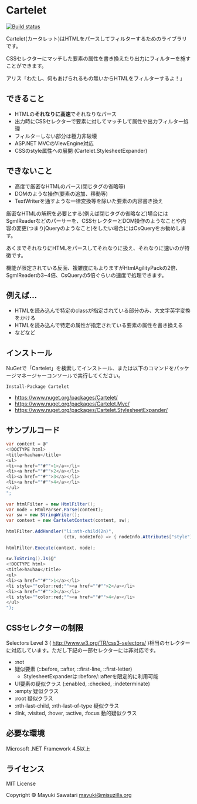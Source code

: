 Cartelet
========
[![Build status](https://ci.appveyor.com/api/projects/status/ngcm4pv7wxhors7l)](https://ci.appveyor.com/project/mayuki/cartelet)

Cartelet(カータレット)はHTMLをパースしてフィルターするためのライブラリです。

CSSセレクターにマッチした要素の属性を書き換えたり出力にフィルターを施すことができます。

アリス「わたし、何もあげられるもの無いからHTMLをフィルターするよ！」


できること
-------
- HTMLの**それなりに高速**でそれなりなパース
- 出力時にCSSセレクターで要素に対してマッチして属性や出力フィルター処理
- フィルターしない部分は極力非破壊
- ASP.NET MVCのViewEngine対応
- CSSのstyle属性への展開 (Cartelet.StylesheetExpander)


できないこと
--------
- 高度で厳密なHTMLのパース(閉じタグの省略等)
- DOMのような操作(要素の追加、移動等)
- TextWriterを通すような一律変換等を除いた要素の内容書き換え

厳密なHTMLの解釈を必要とする(例えば閉じタグの省略など)場合にはSgmlReaderなどのパーサーを、CSSセレクターとDOM操作のようなことや内容の変更(つまりjQueryのようなこと)をしたい場合にはCsQueryをお勧めします。

あくまでそれなりにHTMLをパースしてそれなりに扱え、それなりに速いのが特徴です。

機能が限定されている反面、複雑度にもよりますがHtmlAgilityPackの2倍、SgmlReaderの3~4倍、CsQueryの5倍ぐらいの速度で処理できます。

例えば…
-------------
- HTMLを読み込んで特定のclassが指定されている部分のみ、大文字英字変換をかける
- HTMLを読み込んで特定の属性が指定されている要素の属性を書き換える
- などなど


インストール
--------
NuGetで「Cartelet」を検索してインストール、または以下のコマンドをパッケージマネージャーコンソールで実行してください。

```
Install-Package Cartelet
```

- https://www.nuget.org/packages/Cartelet/
- https://www.nuget.org/packages/Cartelet.Mvc/
- https://www.nuget.org/packages/Cartelet.StylesheetExpander/

サンプルコード
---------
```cs
var content = @"
<!DOCTYPE html>
<title>hauhau</title>
<ul>
<li><a href=""#"">1</a></li>
<li><a href=""#"">2</a></li>
<li><a href=""#"">3</a></li>
<li><a href=""#"">4</a></li>
</ul>
";
    
var htmlFilter = new HtmlFilter();
var node = HtmlParser.Parse(content);
var sw = new StringWriter();
var context = new CarteletContext(content, sw);
    
htmlFilter.AddHandler("li:nth-child(2n)",
                      (ctx, nodeInfo) => { nodeInfo.Attributes["style"] = "color:red;"; return true; });
    
htmlFilter.Execute(context, node);
    
sw.ToString().Is(@"
<!DOCTYPE html>
<title>hauhau</title>
<ul>
<li><a href=""#"">1</a></li>
<li style=""color:red;""><a href=""#"">2</a></li>
<li><a href=""#"">3</a></li>
<li style=""color:red;""><a href=""#"">4</a></li>
</ul>
");
```

CSSセレクターの制限
------------------
Selectors Level 3 ( http://www.w3.org/TR/css3-selectors/ )相当のセレクターに対応しています。ただし下記の一部セレクターには非対応です。

- :not
- 疑似要素 (::before, ::after, ::first-line, ::first-letter)
    - StylesheetExpanderは::before/::afterを限定的に利用可能
- UI要素の疑似クラス (:enabled, :checked, :indeterminate)
- :empty 疑似クラス
- :root 疑似クラス
- :nth-last-child, :nth-last-of-type 疑似クラス
- :link, :visited, :hover, :active, :focus 動的疑似クラス

必要な環境
---------
Microsoft .NET Framework 4.5以上

ライセンス
-------
MIT License

Copyright © Mayuki Sawatari <mayuki@misuzilla.org>

